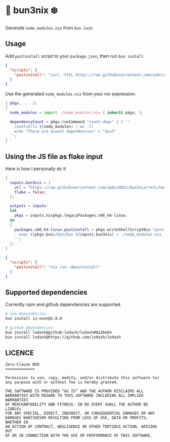 # :hamburger: bun3nix :snowflake:

Generate `node_modules.nix` from `bun.lock`.

## Usage

Add `postinstall` script to your `package.json`, then run `bun install`.

```json
{
  "scripts": {
    "postinstall": "curl -fsSL https://raw.githubusercontent.com/aabccd021/bun3nix/refs/heads/main/index.js | bun - --postinstall > ./node_modules.nix"
  }
}
```

Use the generated `node_modules.nix` from your nix expression:

```nix
{ pkgs, ... }:
{
  node_modules = import ./node_modules.nix { inherit pkgs; };

  dependencyCount = pkgs.runCommand "count-deps" { } ''
    count=$(ls ${node_modules} | wc -l)
    echo "There are $count dependencies" > "$out"
  '';
}
```

## Using the JS file as flake input

Here is how I personally do it

```nix
{
  inputs.bun3nix = {
    url = "https://raw.githubusercontent.com/aabccd021/bun3nix/refs/heads/main/index.js";
    flake = false;
  };

  outputs = inputs:
  let
    pkgs = inputs.nixpkgs.legacyPackages.x86_64-linux;
  in
  {
    packages.x86_64-linux.postinstall = pkgs.writeShellScriptBin "postinstall" ''
      exec ${pkgs.bun}/bin/bun ${inputs.bun3nix} > ./node_modules.nix
    '';
  };
}
```

```json
{
  "scripts": {
    "postinstall": "nix run .#postinstall"
  }
}
```

## Supported dependencies

Currently npm and github dependencies are supported.

```sh
# npm dependencies
bun install is-even@1.0.0

# github dependencies
bun install lodash@github:lodash/lodash#8a26eb4
bun install lodash@https://github.com/lodash/lodash
```

## LICENCE

```
Zero-Clause BSD
=============

Permission to use, copy, modify, and/or distribute this software for
any purpose with or without fee is hereby granted.

THE SOFTWARE IS PROVIDED “AS IS” AND THE AUTHOR DISCLAIMS ALL
WARRANTIES WITH REGARD TO THIS SOFTWARE INCLUDING ALL IMPLIED WARRANTIES
OF MERCHANTABILITY AND FITNESS. IN NO EVENT SHALL THE AUTHOR BE LIABLEs
FOR ANY SPECIAL, DIRECT, INDIRECT, OR CONSEQUENTIAL DAMAGES OR ANY
DAMAGES WHATSOEVER RESULTING FROM LOSS OF USE, DATA OR PROFITS, WHETHER IN
AN ACTION OF CONTRACT, NEGLIGENCE OR OTHER TORTIOUS ACTION, ARISING OUT
OF OR IN CONNECTION WITH THE USE OR PERFORMANCE OF THIS SOFTWARE.
```
